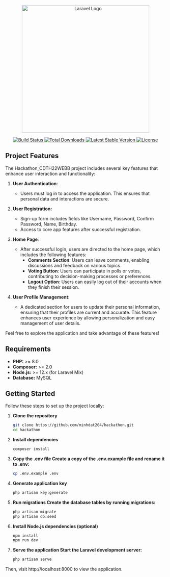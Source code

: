 <p align="center">
    <a href="https://laravel.com" target="_blank">
        <img src="https://raw.githubusercontent.com/laravel/art/master/logo-lockup/5%20SVG/2%20CMYK/1%20Full%20Color/laravel-logolockup-cmyk-red.svg" width="400" alt="Laravel Logo">
    </a>
</p>

<p align="center">
    <a href="https://github.com/laravel/framework/actions">
        <img src="https://github.com/laravel/framework/workflows/tests/badge.svg" alt="Build Status">
    </a>
    <a href="https://packagist.org/packages/laravel/framework">
        <img src="https://img.shields.io/packagist/dt/laravel/framework" alt="Total Downloads">
    </a>
    <a href="https://packagist.org/packages/laravel/framework">
        <img src="https://img.shields.io/packagist/v/laravel/framework" alt="Latest Stable Version">
    </a>
    <a href="https://packagist.org/packages/laravel/framework">
        <img src="https://img.shields.io/packagist/l/laravel/framework" alt="License">
    </a>
</p>

## Project Features

The Hackathon_CDTH22WEBB project includes several key features that enhance user interaction and functionality:

1. **User Authentication**:
   - Users must log in to access the application. This ensures that personal data and interactions are secure.
2. **User Registration:**
    - Sign-up form includes fields like Username, Password, Confirm Password, Name, Birthday.
    - Access to core app features after successful registration.
3. **Home Page**:
   - After successful login, users are directed to the home page, which includes the following features:
     - **Comments Section**: Users can leave comments, enabling discussions and feedback on various topics.
     - **Voting Button**: Users can participate in polls or votes, contributing to decision-making processes or preferences.
     - **Logout Option**: Users can easily log out of their accounts when they finish their session.

4. **User Profile Management**:
   - A dedicated section for users to update their personal information, ensuring that their profiles are current and accurate. This feature enhances user experience by allowing personalization and easy management of user details.

Feel free to explore the application and take advantage of these features!

## Requirements

- **PHP:** >= 8.0
- **Composer:** >= 2.0
- **Node.js:** >= 12.x (for Laravel Mix)
- **Database:** MySQL

## Getting Started

Follow these steps to set up the project locally:

1. **Clone the repository**
   ```bash
   git clone https://github.com/minhdat204/hackathon.git
   cd hackathon
2. **Install dependencies**
   ```bash
   composer install
3. **Copy the .env file Create a copy of the .env.example file and rename it to .env:**
    ```bash
   cp .env.example .env
4. **Generate application key**
    ```bash
   php artisan key:generate
5. **Run migrations Create the database tables by running migrations:**
    ```bash
    php artisan migrate
    php artisan db:seed
6. **Install Node.js dependencies (optional)**
    ```bash
    npm install
    npm run dev
7. **Serve the application Start the Laravel development server:**
    ```bash
    php artisan serve
Then, visit http://localhost:8000 to view the application.

